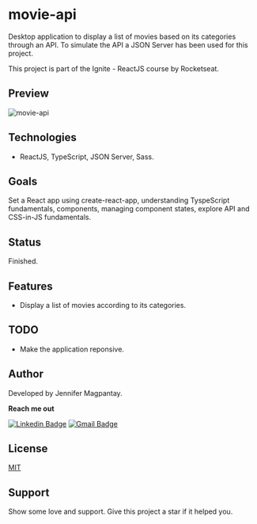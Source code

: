 # movie-api

Desktop application to display a list of movies based on its categories through an API. To simulate the API a JSON Server has been used for this project.

This project is part of the Ignite - ReactJS course by Rocketseat.
 
## Preview

![movie-api](https://user-images.githubusercontent.com/56962997/158622625-afa9915b-9905-40b7-94be-cc288e449009.gif)

## Technologies

- ReactJS, TypeScript, JSON Server, Sass.

## Goals

Set a React app using create-react-app, understanding TyspeScript fundamentals, components, managing component states, explore API and CSS-in-JS fundamentals.

## Status

Finished.

## Features

- Display a list of movies according to its categories.

## TODO

 - Make the application reponsive.

## Author

Developed by Jennifer Magpantay.

**Reach me out** 

[![Linkedin Badge](https://img.shields.io/badge/-Jennifer-blue?style=flat-square&logo=Linkedin&logoColor=white&link=https://www.linkedin.com/in/jennifermagpantay/)](https://www.linkedin.com/in/jennifermagpantay/) [![Gmail Badge](https://img.shields.io/badge/-jennifer.magpantay@gmail.com-c14438?style=flat-square&logo=Gmail&logoColor=white&link=mailto:jennifer.magpantay@gmail.com)](mailto:jennifer.magpantay@gmail.com)

## License

[MIT](https://choosealicense.com/licenses/mit/)

## Support

Show some love and support. Give this project a star if it helped you.

